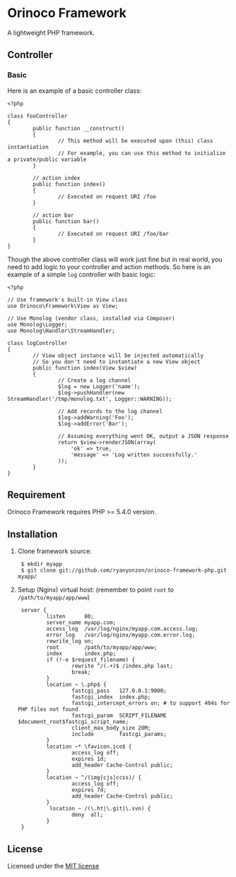 # Orinoco Framework

A lightweight PHP framework.

## Controller

### Basic

Here is an example of a basic controller class:

    <?php

    class fooController
    {
            public function __construct()
            {
                    // This method will be executed upon (this) class instantiation
                    // For example, you can use this method to initialize a private/public variable
            }

            // action index
            public function index()
            {
                    // Executed on request URI /foo
            }

            // action bar
            public function bar()
            {
                    // Executed on request URI /foo/bar
            }
    }

Though the above controller class will work just fine but in real world, you need to add logic to your controller and action methods. So here is an example of a simple `log` controller with basic logic:


    <?php

    // Use framework's built-in View class
    use Orinoco\Framework\View as View;

    // Use Monolog (vendor class, installed via Composer)
    use Monolog\Logger;
    use Monolog\Handler\StreamHandler;

    class logController
    {
            // View object instance will be injected automatically
            // So you don't need to instantiate a new View object
            public function index(View $view)
            {
                    // Create a log channel
                    $log = new Logger('name');
                    $log->pushHandler(new StreamHandler('/tmp/monolog.txt', Logger::WARNING));

                    // Add records to the log channel
                    $log->addWarning('Foo');
                    $log->addError('Bar');

                    // Assuming everything went OK, output a JSON response
                    return $view->renderJSON(array(
                        'ok' => true,
                        'message' => 'Log written successfully.'
                    ));
            }
    }

## Requirement

Orinoco Framework requires PHP >= 5.4.0 version.

## Installation

1. Clone framework source:

        $ mkdir myapp
        $ git clone git://github.com/ryanyonzon/orinoco-framework-php.git myapp/

2. Setup (Nginx) virtual host: (remember to point `root` to `/path/to/myapp/app/www`)

        server {
                listen      80;
                server_name myapp.com;
                access_log  /var/log/nginx/myapp.com.access.log;
                error_log   /var/log/nginx/myapp.com.error.log;
                rewrite_log on;
                root        /path/to/myapp/app/www;
                index       index.php;
                if (!-e $request_filename) {
                        rewrite ^/(.+)$ /index.php last;
                        break;
                }
                location ~ \.php$ {
                        fastcgi_pass   127.0.0.1:9000;
                        fastcgi_index  index.php;
                        fastcgi_intercept_errors on; # to support 404s for PHP files not found
                        fastcgi_param  SCRIPT_FILENAME $document_root$fastcgi_script_name;
                        client_max_body_size 20M;
                        include        fastcgi_params;
                }
                location ~* \favicon.ico$ {
                        access_log off;
                        expires 1d;
                        add_header Cache-Control public;
                }
                location ~ ^/(img|cjs|ccss)/ {
                        access_log off;
                        expires 7d;
                        add_header Cache-Control public;
                }
                 location ~ /(\.ht|\.git|\.svn) {
                        deny  all;
                }
        }

## License

Licensed under the [MIT license](http://www.opensource.org/licenses/mit-license.php)